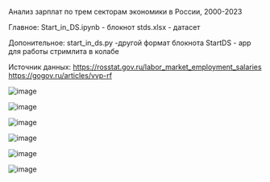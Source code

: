 Анализ зарплат по трем секторам экономики в России, 2000-2023

Главное:
Start_in_DS.ipynb - блокнот
stds.xlsx - датасет

Допонительное:
start_in_ds.py -другой формат блокнота 
StartDS - app для работы стримлита в колабе

Источник данных:
https://rosstat.gov.ru/labor_market_employment_salaries 
https://gogov.ru/articles/vvp-rf

![image](https://github.com/gppoleshkin/Start_in_DS/assets/150899409/57895f3c-548f-45b1-aa9d-40be4932a59a)

![image](https://github.com/gppoleshkin/Start_in_DS/assets/150899409/a00d7360-64ef-49b4-9812-3ebda8186dca)

![image](https://github.com/gppoleshkin/Start_in_DS/assets/150899409/c217a17d-6eb3-4daf-95c9-4c8d357f1c53)

![image](https://github.com/gppoleshkin/Start_in_DS/assets/150899409/002a454f-5d87-4698-8ff1-791bfef9daf7)

![image](https://github.com/gppoleshkin/Start_in_DS/assets/150899409/5f701c37-b74a-41a0-b250-35bc70ccf1f6)

![image](https://github.com/gppoleshkin/Start_in_DS/assets/150899409/70d04915-22fc-498a-8bcd-cf6e1eab5ee4)





